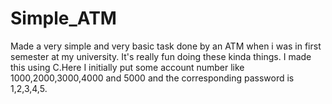 # Simple_ATM
Made a very simple and very basic task done by an ATM when i was in first semester at my  university. It's really fun doing these kinda things. I made this using C.Here I initially put some account number like 1000,2000,3000,4000 and 5000 and the corresponding password is 1,2,3,4,5.

